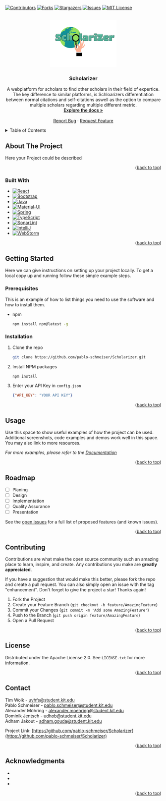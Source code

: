 <!-- PROJECT SHIELDS -->
<!--
*** I'm using markdown "reference style" links for readability.
*** Reference links are enclosed in brackets [ ] instead of parentheses ( ).
*** See the bottom of this document for the declaration of the reference variables
*** for contributors-url, forks-url, etc. This is an optional, concise syntax you may use.
*** https://www.markdownguide.org/basic-syntax/#reference-style-links
-->
[![Contributors][contributors-shield]][contributors-url]
[![Forks][forks-shield]][forks-url]
[![Stargazers][stars-shield]][stars-url]
[![Issues][issues-shield]][issues-url]
[![MIT License][license-shield]][license-url]



<!-- PROJECT LOGO -->
<br />
<div align="center">
  <a href="https://github.com/pablo-schmeiser/Scholarizer">
    <img src="images/ScholarizerLogo7.png" alt="Logo" width="214" height="153">
  </a>

<h3 align="center">Scholarizer</h3>

  <p align="center">
    A webplatform for scholars to find other scholars in their field of expertice. The key difference to similar platforms, is Schloarizers differentiation between normal citations and self-citations aswell as the option to compare multiple scholars regarding multiple different metric.
    <br />
    <a href="https://github.com/pablo-schmeiser/Scholarizer"><strong>Explore the docs »</strong></a>
    <br />
    <br />
    <a href="https://github.com/pablo-schmeiser/Scholarizer/issues">Report Bug</a>
    ·
    <a href="https://github.com/pablo-schmeiser/Scholarizer/issues">Request Feature</a>
  </p>
</div>



<!-- TABLE OF CONTENTS -->
<details>
  <summary>Table of Contents</summary>
  <ol>
    <li>
      <a href="#about-the-project">About The Project</a>
      <ul>
        <li><a href="#built-with">Built With</a></li>
      </ul>
    </li>
    <li>
      <a href="#getting-started">Getting Started</a>
      <ul>
        <li><a href="#prerequisites">Prerequisites</a></li>
        <li><a href="#installation">Installation</a></li>
      </ul>
    </li>
    <li><a href="#usage">Usage</a></li>
    <li><a href="#roadmap">Roadmap</a></li>
    <li><a href="#contributing">Contributing</a></li>
    <li><a href="#license">License</a></li>
    <li><a href="#contact">Contact</a></li>
    <li><a href="#acknowledgments">Acknowledgments</a></li>
  </ol>
</details>



<!-- ABOUT THE PROJECT -->
## About The Project

<!-- [![Product Name Screen Shot][product-screenshot]](https://example.com) -->

Here your Project could be described

<p align="right">(<a href="#readme-top">back to top</a>)</p>



### Built With

* [![React][React.js]][React-url]
* [![Bootstrap][Bootstrap.com]][Bootstrap-url]
* [![Java][Java.com]][Java-url]
* [![Material-UI][MUI.com]][MUI-url]
* [![Spring][Spring.com]][Spring-url]
* [![TypeScript][TS.com]][TS-url]
* [![SonarLint][Sonar.com]][Sonar-url]
* [![IntelliJ][IntelliJ.com]][IntelliJ-url]
* [![WebStorm][WebStorm.com]][WebStorm-url]



<p align="right">(<a href="#readme-top">back to top</a>)</p>



<!-- GETTING STARTED -->
## Getting Started

Here we can give instructions on setting up your project locally.
To get a local copy up and running follow these simple example steps.

### Prerequisites

This is an example of how to list things you need to use the software and how to install them.
* npm
  ```sh
  npm install npm@latest -g
  ```

### Installation

<!-- 1. Get a free API Key at [https://example.com](https://example.com) -->
1. Clone the repo
   ```sh
   git clone https://github.com/pablo-schmeiser/Scholarizer.git
   ```
2. Install NPM packages
   ```sh
   npm install
   ```
3. Enter your API Key in `config.json`
   ```json
   {"API_KEY": "YOUR API KEY"}
   ```

<p align="right">(<a href="#readme-top">back to top</a>)</p>



<!-- USAGE EXAMPLES -->
## Usage

Use this space to show useful examples of how the project can be used. Additional screenshots, code examples and demos work well in this space. You may also link to more resources.

_For more examples, please refer to the [Documentation](https://github.com/pablo-schmeiser/Scholarizer)_

<p align="right">(<a href="#readme-top">back to top</a>)</p>



<!-- ROADMAP -->
## Roadmap

- [ ] Planing
- [ ] Design
- [ ] Implementation
- [ ] Quality Assurance
- [ ] Presentation

See the [open issues](https://github.com/pablo-schmeiser/Scholarizer/issues) for a full list of proposed features (and known issues).

<p align="right">(<a href="#readme-top">back to top</a>)</p>



<!-- CONTRIBUTING -->
## Contributing

Contributions are what make the open source community such an amazing place to learn, inspire, and create. Any contributions you make are **greatly appreciated**.

If you have a suggestion that would make this better, please fork the repo and create a pull request. You can also simply open an issue with the tag "enhancement".
Don't forget to give the project a star! Thanks again!

1. Fork the Project
2. Create your Feature Branch (`git checkout -b feature/AmazingFeature`)
3. Commit your Changes (`git commit -m 'Add some AmazingFeature'`)
4. Push to the Branch (`git push origin feature/AmazingFeature`)
5. Open a Pull Request

<p align="right">(<a href="#readme-top">back to top</a>)</p>



<!-- LICENSE -->
## License

Distributed under the Apache License 2.0. See `LICENSE.txt` for more information.

<p align="right">(<a href="#readme-top">back to top</a>)</p>



<!-- CONTACT -->
## Contact

Tim Wolk - uvhfs@student.kit.edu <br />
Pablo Schmeiser - pablo.schmeiser@student.kit.edu <br />
Alexander Möhring - alexander.moehring@student.kit.edu <br />
Dominik Jentsch - udhob@student.kit.edu <br />
Adham Jakout - adham.gouda@student.kit.edu <br />

Project Link: [https://github.com/pablo-schmeiser/Scholarizer](https://github.com/pablo-schmeiser/Scholarizer)

<p align="right">(<a href="#readme-top">back to top</a>)</p>



<!-- ACKNOWLEDGMENTS -->
## Acknowledgments

* []()
* []()
* []()

<p align="right">(<a href="#readme-top">back to top</a>)</p>



<!-- MARKDOWN LINKS & IMAGES -->
<!-- https://www.markdownguide.org/basic-syntax/#reference-style-links -->
[contributors-shield]: https://img.shields.io/github/contributors/pablo-schmeiser/Scholarizer.svg?style=for-the-badge
[contributors-url]: https://github.com/pablo-schmeiser/Scholarizer/graphs/contributors
[forks-shield]: https://img.shields.io/github/forks/pablo-schmeiser/Scholarizer.svg?style=for-the-badge
[forks-url]: https://github.com/pablo-schmeiser/Scholarizer/network/members
[stars-shield]: https://img.shields.io/github/stars/pablo-schmeiser/Scholarizer.svg?style=for-the-badge
[stars-url]: https://github.com/pablo-schmeiser/Scholarizer/stargazers
[issues-shield]: https://img.shields.io/github/issues/pablo-schmeiser/Scholarizer.svg?style=for-the-badge
[issues-url]: https://github.com/pablo-schmeiser/Scholarizer/issues
[license-shield]: https://img.shields.io/github/license/pablo-schmeiser/Scholarizer.svg?style=for-the-badge
[license-url]: https://github.com/pablo-schmeiser/Scholarizer/blob/master/LICENSE.txt
[product-screenshot]: images/screenshot.png

[React.js]: https://img.shields.io/badge/React-20232A?style=for-the-badge&logo=react&logoColor=61DAFB
[React-url]: https://reactjs.org/
[Bootstrap.com]: https://img.shields.io/badge/Bootstrap-563D7C?style=for-the-badge&logo=bootstrap&logoColor=white
[Bootstrap-url]: https://getbootstrap.com
[TS.com]: https://img.shields.io/badge/TypeScript-007ACC?style=for-the-badge&logo=typescript&logoColor=white
[TS-url]: https://www.typescriptlang.org/
[MUI.com]: https://img.shields.io/badge/Material--UI-0081CB?style=for-the-badge&logo=material-ui&logoColor=white
[MUI-url]: https://mui.com
[Java.com]: https://img.shields.io/badge/Java-ED8B00?style=for-the-badge&logo=java&logoColor=white
[Java-url]: https://java.com
[Spring.com]: https://img.shields.io/badge/Spring-6DB33F?style=for-the-badge&logo=spring&logoColor=white
[Spring-url]: https://spring.io/
[Sonar.com]: https://img.shields.io/badge/SonarLint-CB2029?style=for-the-badge&logo=sonarlint&logoColor=white
[Sonar-url]: https://www.sonarsource.com/products/sonarlint/
[IntelliJ.com]: https://img.shields.io/badge/IntelliJ_IDEA-000000.svg?style=for-the-badge&logo=intellij-idea&logoColor=white
[IntelliJ-url]: https://www.jetbrains.com/idea/
[WebStorm.com]: https://img.shields.io/badge/WebStorm-000000?style=for-the-badge&logo=WebStorm&logoColor=white
[WebStorm-url]: https://www.jetbrains.com/webstorm/

